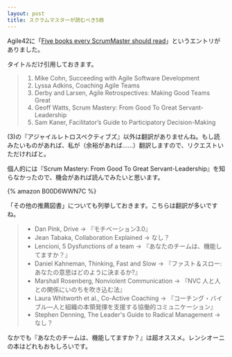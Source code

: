 ```yaml
---
layout: post
title: スクラムマスターが読むべき5冊
---
```


Agile42に「[Five books every ScrumMaster should read](http://www.agile42.com/en/blog/2014/03/31/five-books-every-scrummaster-should-read)」というエントリがありました。

タイトルだけ引用しておきます。

> 1. Mike Cohn, Succeeding with Agile Software Development
> 2. Lyssa Adkins, Coaching Agile Teams
> 3. Derby and Larsen, Agile Retrospectives: Making Good Teams Great
> 4. Geoff Watts, Scrum Mastery: From Good To Great Servant-Leadership
> 5. Sam Kaner, Facilitator’s Guide to Participatory Decision-Making

(3)の『アジャイルレトロスペクティブズ』以外は翻訳がありませんね。もし読みたいものがあれば、私が（余裕があれば……）翻訳しますので、リクエストいただければと。

個人的には『Scrum Mastery: From Good To Great Servant-Leadership』を知らなかったので、機会があれば読んでみたいと思います。

{% amazon B00D6WWN7C %}

「その他の推薦図書」についても列挙しておきます。こちらは翻訳が多いですね。

> * Dan Pink, Drive → 『モチベーション3.0』
> * Jean Tabaka, Collaboration Explained → なし？
> * Lencioni, 5 Dysfunctions of a team → 『あなたのチームは、機能してますか？』
> * Daniel Kahneman, Thinking, Fast and Slow → 『ファスト＆スロー: あなたの意思はどのように決まるか?』
> * Marshall Rosenberg, Nonviolent Communication → 『NVC 人と人との関係にいのちを吹き込む法』
> * Laura Whitworth et al., Co-Active Coaching → 『コーチング・バイブル―人と組織の本領発揮を支援する協働的コミュニケーション』
> * Stephen Denning, The Leader's Guide to Radical Management → なし？

なかでも『あなたのチームは、機能してますか？』は超オススメ。レンシオーニの本はどれもおもしろいです。

